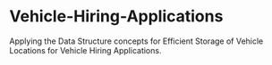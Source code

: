 # Vehicle-Hiring-Applications
Applying the Data Structure concepts for Efficient Storage of Vehicle Locations for Vehicle Hiring Applications.
